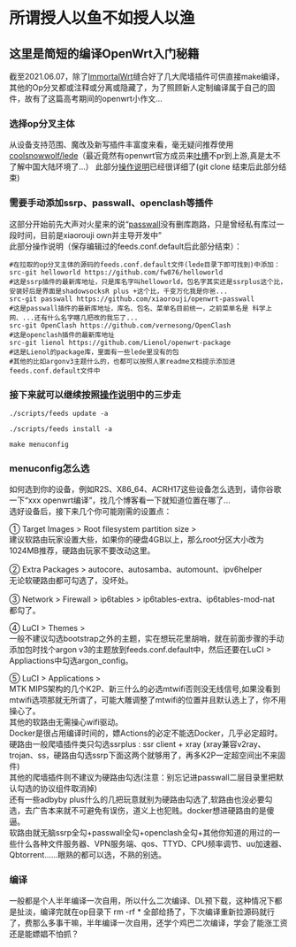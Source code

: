 # 所谓授人以鱼不如授人以渔
## 这里是简短的编译OpenWrt入门秘籍

截至2021.06.07，除了[ImmortalWrt](https://github.com/immortalwrt/immortalwrt)缝合好了几大爬墙插件可供直接make编译，其他的Op分叉都或注释或分离或隐藏了，为了照顾新人定制编译属于自己的固件，故有了这篇高考期间的openwrt小作文...     

### 选择op分叉主体         

从设备支持范围、魔改及新写插件丰富度来看，毫无疑问推荐使用[coolsnowwolf/lede](https://github.com/coolsnowwolf/lede)（最近竟然有openwrt官方成员来[吐槽](https://github.com/coolsnowwolf/lede/issues/6942)不pr到上游,真是太不了解中国大陆环境了...）
此部分[操作说明](https://github.com/coolsnowwolf/lede#readme)已经很详细了(git clone 结束后此部分结束)            

### 需要手动添加ssrp、passwall、openclash等插件     
这部分开始前先大声对火星来的说“[passwall](https://github.com/xiaorouji/openwrt-passwall)没有删库跑路，只是曾经私有库过一段时间，目前是xiaorouji own并主导开发中”          
此部分操作说明（保存编辑过的feeds.conf.default后此部分结束）：    
```
#在拉取的op分叉主体的源码的feeds.conf.default文件(lede目录下即可找到)中添加：  
src-git helloworld https://github.com/fw876/helloworld
#这是ssrp插件的最新库地址，只是库名字叫helloworld，包名字其实还是ssrplus这个比，安装好后是界面是shadowsocksR plus +这个比，千变万化我是你爸...
src-git passwall https://github.com/xiaorouji/openwrt-passwall   
#这是passwall插件的最新库地址，库名、包名、菜单名目前统一，之前菜单名是 科学上网、...还有什么名字瞎几把改的我忘了...
src-git OpenClash https://github.com/vernesong/OpenClash
#这是openclash插件的最新库地址
src-git lienol https://github.com/Lienol/openwrt-package
#这是Lienol的package库，里面有一些lede里没有的包
#其他的比如argonv3主题什么的，也都可以按照人家readme文档提示添加进feeds.conf.default文件中
```

### 接下来就可以继续按照[操作说明](https://github.com/coolsnowwolf/lede#readme)中的三步走

```
./scripts/feeds update -a
```
```
./scripts/feeds install -a
```
```
make menuconfig
```

### menuconfig怎么选            
如何选到你的设备，例如R2S、X86_64、ACRH17这些设备怎么选到，请你谷歌一下“xxx openwrt编译”，找几个博客看一下就知道位置在哪了...        
选好设备后，接下来几个你可能刚需的设置点：       

① Target Images > Root filesystem partition size >         
建议软路由玩家设置大些，如果你的硬盘4GB以上，那么root分区大小改为1024MB推荐，硬路由玩家不要改动这里。        

② Extra Packages > autocore、autosamba、automount、ipv6helper         
无论软硬路由都可勾选了，没坏处。         

③ Network > Firewall > ip6tables > ip6tables-extra、ip6tables-mod-nat        
都勾了。         

④ LuCI > Themes >          
一般不建议勾选bootstrap之外的主题，实在想玩花里胡哨，就在前面步骤的手动添加包时找个argon v3的主题放到feeds.conf.default中，然后还要在LuCI > Appliactions中勾选argon_config。     

⑤ LuCI > Applications >         
MTK MIPS架构的几个K2P、新三什么的必选mtwifi否则没无线信号,如果没看到mtwifi选项那就无所谓了，可能大雕调整了mtwifi的位置并且默认选上了，你不用操心了。          
其他的软路由无需操心wifi驱动。            
Docker是很占用编译时间的，嫖Actions的必定不能选Docker，几乎必定超时。         
硬路由一般爬墙插件类只勾选ssrplus : ssr client + xray (xray兼容v2ray、trojan、ss，硬路由勾选ssrp下面这两个就够用了，再多K2P一定超空间出不来固件)       
其他的爬墙插件则不建议为硬路由勾选(注意：别忘记进passwall二层目录里把默认勾选的协议组件取消掉)           
还有一些adbyby plus什么的几把玩意就别为硬路由勾选了,软路由也没必要勾选，去广告本来就不可避免有误伤，道义上也犯贱。docker想进硬路由的是傻逼。             
软路由就无脑ssrp全勾+passwall全勾+openclash全勾+其他你知道的用过的一些什么各种文件服务器、VPN服务端、qos、TTYD、CPU频率调节、uu加速器、Qbtorrent......眼熟的都可以选，不熟的别选。     

### 编译  
一般都是个人半年编译一次自用，所以什么二次编译、DL预下载，这种情况下都是扯淡，编译完就在op目录下 rm -rf * 全部给扬了，下次编译重新拉源码就行了，费那么多事干嘛，半年编译一次自用，还学个鸡巴二次编译，学会了能涨工资还是能嫖娼不怕抓？                 


